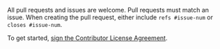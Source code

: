 All pull requests and issues are welcome. Pull requests must match an issue. When creating the pull request, either include `refs #issue-num` or `closes #issue-num`.
 
To get started, [sign the Contributor License Agreement](https://www.clahub.com/agreements/Thorium-Sim/thorium).

